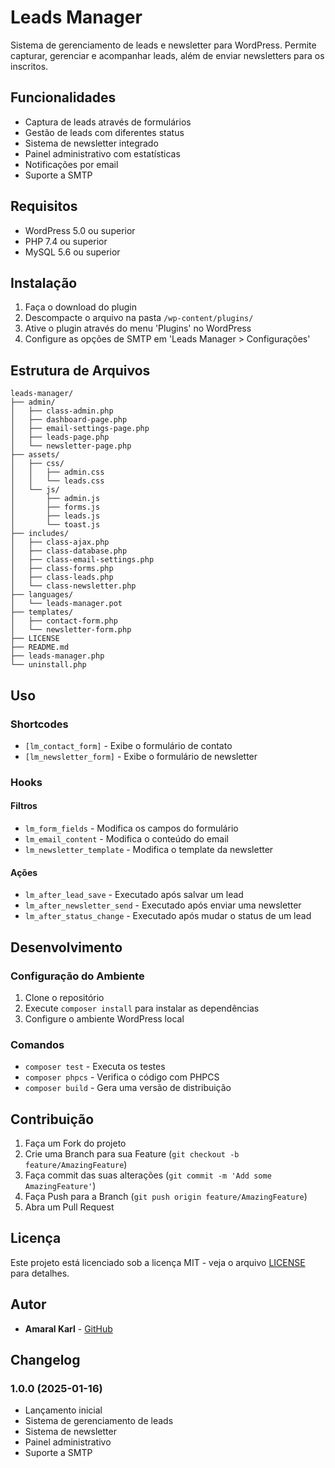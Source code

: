 # Leads Manager

Sistema de gerenciamento de leads e newsletter para WordPress. Permite capturar, gerenciar e acompanhar leads, além de enviar newsletters para os inscritos.

## Funcionalidades

- Captura de leads através de formulários
- Gestão de leads com diferentes status
- Sistema de newsletter integrado
- Painel administrativo com estatísticas
- Notificações por email
- Suporte a SMTP

## Requisitos

- WordPress 5.0 ou superior
- PHP 7.4 ou superior
- MySQL 5.6 ou superior

## Instalação

1. Faça o download do plugin
2. Descompacte o arquivo na pasta `/wp-content/plugins/`
3. Ative o plugin através do menu 'Plugins' no WordPress
4. Configure as opções de SMTP em 'Leads Manager > Configurações'

## Estrutura de Arquivos

```
leads-manager/
├── admin/
│   ├── class-admin.php
│   ├── dashboard-page.php
│   ├── email-settings-page.php
│   ├── leads-page.php
│   └── newsletter-page.php
├── assets/
│   ├── css/
│   │   ├── admin.css
│   │   └── leads.css
│   └── js/
│       ├── admin.js
│       ├── forms.js
│       ├── leads.js
│       └── toast.js
├── includes/
│   ├── class-ajax.php
│   ├── class-database.php
│   ├── class-email-settings.php
│   ├── class-forms.php
│   ├── class-leads.php
│   └── class-newsletter.php
├── languages/
│   └── leads-manager.pot
├── templates/
│   ├── contact-form.php
│   └── newsletter-form.php
├── LICENSE
├── README.md
├── leads-manager.php
└── uninstall.php
```

## Uso

### Shortcodes

- `[lm_contact_form]` - Exibe o formulário de contato
- `[lm_newsletter_form]` - Exibe o formulário de newsletter

### Hooks

#### Filtros

- `lm_form_fields` - Modifica os campos do formulário
- `lm_email_content` - Modifica o conteúdo do email
- `lm_newsletter_template` - Modifica o template da newsletter

#### Ações

- `lm_after_lead_save` - Executado após salvar um lead
- `lm_after_newsletter_send` - Executado após enviar uma newsletter
- `lm_after_status_change` - Executado após mudar o status de um lead

## Desenvolvimento

### Configuração do Ambiente

1. Clone o repositório
2. Execute `composer install` para instalar as dependências
3. Configure o ambiente WordPress local

### Comandos

- `composer test` - Executa os testes
- `composer phpcs` - Verifica o código com PHPCS
- `composer build` - Gera uma versão de distribuição

## Contribuição

1. Faça um Fork do projeto
2. Crie uma Branch para sua Feature (`git checkout -b feature/AmazingFeature`)
3. Faça commit das suas alterações (`git commit -m 'Add some AmazingFeature'`)
4. Faça Push para a Branch (`git push origin feature/AmazingFeature`)
5. Abra um Pull Request

## Licença

Este projeto está licenciado sob a licença MIT - veja o arquivo [LICENSE](LICENSE) para detalhes.

## Autor

- **Amaral Karl** - [GitHub](https://github.com/kallbuloso)

## Changelog

### 1.0.0 (2025-01-16)

- Lançamento inicial
- Sistema de gerenciamento de leads
- Sistema de newsletter
- Painel administrativo
- Suporte a SMTP
